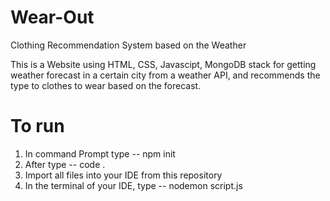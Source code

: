 # Wear-Out
Clothing Recommendation System based on the Weather 

This is a Website using HTML, CSS, Javascipt, MongoDB stack for getting weather forecast in a certain city from a weather API, and recommends the type to clothes to wear based on the forecast. 
# To run
1. In command Prompt type -- npm init
2. After type -- code .
3. Import all files into your IDE from this repository
4. In the terminal of your IDE, type -- nodemon script.js 
